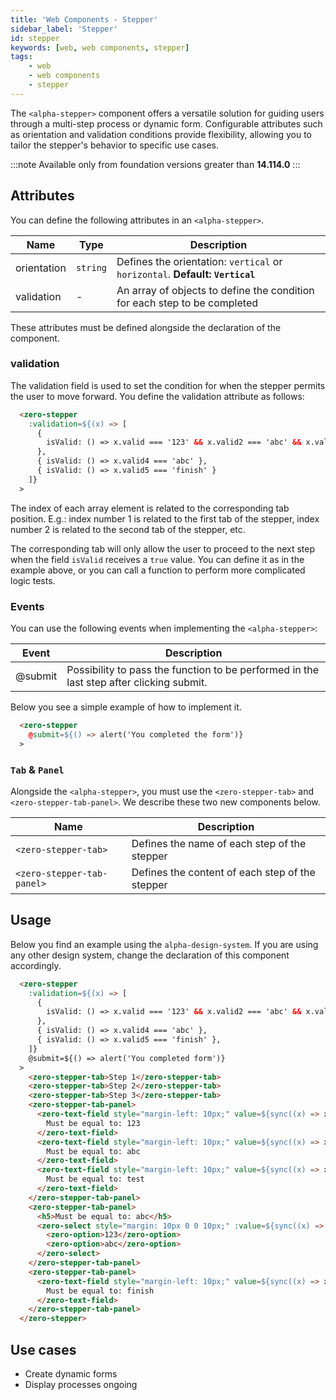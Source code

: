 ```yaml
---
title: 'Web Components - Stepper'
sidebar_label: 'Stepper'
id: stepper
keywords: [web, web components, stepper]
tags:
    - web
    - web components
    - stepper
---
```


The `<alpha-stepper>` component offers a versatile solution for guiding users through a multi-step process or dynamic form. Configurable attributes such as orientation and validation conditions provide flexibility, allowing you to tailor the stepper's behavior to specific use cases. 

:::note
Available only from foundation versions greater than **14.114.0**
:::

## Attributes

You can define the following attributes in an `<alpha-stepper>`.

| Name        | Type      | Description                                                   |
|-------------|-----------|---------------------------------------------------------------|
| orientation | `string`  | Defines the orientation: `vertical` or `horizontal`. **Default: `Vertical`**            |
| validation  | - | An array of objects to define the condition for each step to be completed |

These attributes must be defined alongside the declaration of the component.

### validation

The validation field is used to set the condition for when the stepper permits the user to move forward. You define the validation attribute as follows:

```html title="validation"
  <zero-stepper
    :validation=${(x) => [
      {
        isValid: () => x.valid === '123' && x.valid2 === 'abc' && x.valid3 === 'test',
      },
      { isValid: () => x.valid4 === 'abc' },
      { isValid: () => x.valid5 === 'finish' }
    ]}
  >
```

The index of each array element is related to the corresponding tab position. E.g.: index number 1 is related to the first tab of the stepper, index number 2 is related to the second tab of the stepper, etc.

The corresponding tab will only allow the user to proceed to the next step when the field `isValid` receives a `true` value. You can define it as in the example above, or you can call a function to perform more complicated logic tests. 

### Events

You can use the following events when implementing the `<alpha-stepper>`:

|Event | Description |
|------|-------------|
| @submit | Possibility to pass the function to be performed in the last step after clicking submit. |

Below you see a simple example of how to implement it.

```html
  <zero-stepper
    @submit=${() => alert('You completed the form')}
  >
```

### `Tab` & `Panel`

Alongside the `<alpha-stepper>`, you must use the `<zero-stepper-tab>` and `<zero-stepper-tab-panel>`. We describe these two new components below.

| Name | Description |
|------|-------------|
|`<zero-stepper-tab>` | Defines the name of each step of the stepper |
|`<zero-stepper-tab-panel>` | Defines the content of each step of the stepper |


## Usage
Below you find an example using the `alpha-design-system`. If you are using any other design system, change the declaration
of this component accordingly.

```html title="Stepper"
  <zero-stepper
    :validation=${(x) => [
      {
        isValid: () => x.valid === '123' && x.valid2 === 'abc' && x.valid3 === 'test',
      },
      { isValid: () => x.valid4 === 'abc' },
      { isValid: () => x.valid5 === 'finish' },
    ]}
    @submit=${() => alert('You completed form')}
  >
    <zero-stepper-tab>Step 1</zero-stepper-tab>
    <zero-stepper-tab>Step 2</zero-stepper-tab>
    <zero-stepper-tab>Step 3</zero-stepper-tab>
    <zero-stepper-tab-panel>
      <zero-text-field style="margin-left: 10px;" value=${sync((x) => x.valid)}>
        Must be equal to: 123
      </zero-text-field>
      <zero-text-field style="margin-left: 10px;" value=${sync((x) => x.valid2)}>
        Must be equal to: abc
      </zero-text-field>
      <zero-text-field style="margin-left: 10px;" value=${sync((x) => x.valid3)}>
        Must be equal to: test
      </zero-text-field>
    </zero-stepper-tab-panel>
    <zero-stepper-tab-panel>
      <h5>Must be equal to: abc</h5>
      <zero-select style="margin: 10px 0 0 10px;" :value=${sync((x) => x.valid4)}>
        <zero-option>123</zero-option>
        <zero-option>abc</zero-option>
      </zero-select>
    </zero-stepper-tab-panel>
    <zero-stepper-tab-panel>
      <zero-text-field style="margin-left: 10px;" value=${sync((x) => x.valid5)}>
        Must be equal to: finish
      </zero-text-field>
    </zero-stepper-tab-panel>
  </zero-stepper>
```

## Use cases

- Create dynamic forms
- Display processes ongoing
